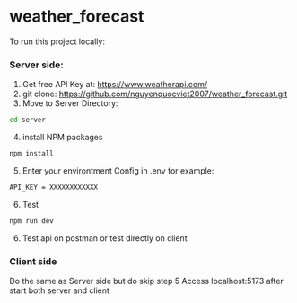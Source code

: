 # weather_forecast

To run this project locally:

### Server side:
1. Get free API Key at: https://www.weatherapi.com/
2. git clone: https://github.com/nguyenquocviet2007/weather_forecast.git
3. Move to Server Directory:
```sh
cd server
```
4. install NPM packages
```sh
npm install
```
5. Enter your environtment Config in .env for example:
```sh
API_KEY = XXXXXXXXXXXX
```
6. Test
```sh
npm run dev
```
6. Test api on postman or test directly on client

### Client side
Do the same as Server side but do skip step 5
Access localhost:5173 after start both server and client
